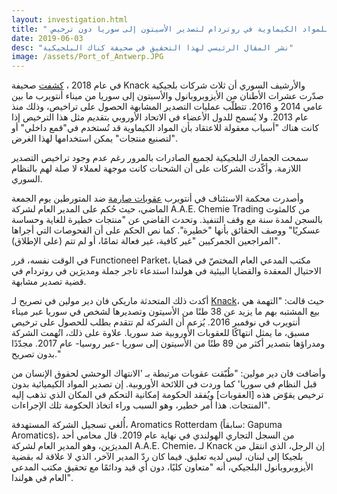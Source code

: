 ```yaml
---
layout: investigation.html
title: " مقاضاة تاجر للمواد الكيماوية في روتردام لتصدير الأسيتون إلى سوريا دون ترخيص"
date: 2019-06-03
desc: "نشر المقال الرئيسي لهذا التحقيق في صحيفة كناك البلجيكية"
image: /assets/Port_of_Antwerp.JPG
---
```


في عام 2018 ، [كشفت](https://syrianarchive.org/en/investigations/belgium-isopropanol) صحيفة Knack والأرشيف السوري أن ثلاث شركات بلجيكية صدّرت عشرات الأطنان من الأيزوبروبانول والأسيتون إلى سوريا من ميناء أنتويرب ما بين عامي 2014 و 2016. تتطلّب عمليات التصدير المشابهة الحصول على تراخيص، وذلك منذ عام 2013. ولا يُسمح للدول الأعضاء في الاتحاد الأوروبي بتقديم مثل هذا الترخيص إذا كانت هناك "أسباب معقولة للاعتقاد بأن المواد الكيماوية قد تُستخدم في"قمع داخلي" أو "لتصنيع منتجات" يمكن استخدامها لهذا الغرض.

سمحت الجمارك البلجيكية لجميع الصادرات بالمرور رغم عدم وجود تراخيص التصدير اللازمة. وأكّدت الشركات على أن الشحنات كانت موجهة لعملاء لا صلة لهم بالنظام السوري.

وأصدرت محكمة الاستئناف في أنتويرب [عقوبات صارمة](https://www.knack.be/nieuws/belgie/bedrijven-ook-in-beroep-veroordeeld-voor-export-chemicalien-naar-syrie-zonder-vergunning/article-news-1612385.html) ضد المتورطين يوم الجمعة الماضي، حيث حُكم على المدير العام لشركة A.A.E. Chemie Trading  من كالمثوت بالسجن لمدة سنة مع وقف التنفيذ. وتحدث القاضي عن "منتجات خطيرة للغاية وحساسة عسكريًا" ووصف الحقائق بأنها "خطيرة". كما نص الحكم على أن الفحوصات التي أجراها المراجعين الجمركيين "غير كافية، غير فعالة تمامًا، أو لم تتم (على الإطلاق)".

في الوقت نفسه، قرر Functioneel Parket، مكتب المدعي العام المختصّ في قضايا الاحتيال المعقدة والقضايا البيئية في هولندا استدعاء تاجر جملة ومديرَين في روتردام في قضية تصدير مشابهة.

أكدت ذلك المتحدثة ماريكي فان دير مولين في تصريح لـ [Knack](https://www.knack.be/nieuws/belgie/de-zaak-isopropanol-ook-nederlands-parket-vervolgt-export-van-chemicalien-naar-syrie/article-normal-1613439.html?utm_medium=social_knack&utm_source=Twitter#Echobox=1592924120)، حيث قالت: "التهمة هي بيع المشتبه بهم ما يزيد عن 38 طنًا من الأسيتون وتصديرها لشخص في سوريا عبر ميناء أنتويرب في نوفمبر 2016. يُزعم أن الشركة لم تتقدم بطلب للحصول على ترخيص مسبق، ما يمثل انتهاكًا للعقوبات الأوروبية ضد سوريا. علاوة على ذلك، اتُهمت الشركة ومدراؤها بتصدير أكثر من 89 طنًا من الأسيتون إلى سوريا -عبر روسيا- عام 2017. مجدّدًا بدون تصريح."

وأضافت فان دير مولين: "طُبّقت عقوبات مرتبطة بـ 'الانتهاك الوحشي لحقوق الإنسان من قبل النظام في سوريا' كما وردت في اللائحة الأوروبية. إن تصدير المواد الكيميائية بدون ترخيص يقوّض هذه [العقوبات] ويُفقد الحكومة إمكانية التحكم في المكان الذي تذهب إليه المنتجات. هذا أمر خطير، وهو السبب وراء اتخاذ الحكومة تلك الإجراءات".

أُلغي تسجيل الشركة المستهدفة، Aromatics Rotterdam (سابقاً: Gapuma Aromatics)، من السجل التجاري الهولندي في نهاية عام 2019. قال محامي أحد المديرَين، وهو المدير العام لشركة A.A.E. Chemie،  لـ Knack إن الرجل، الذي انتقل من بلجيكا إلى لبنان، ليس لديه تعليق. فيما كان ردّ المدير الآخر، الذي لا علاقة له بقضية الأيزوبروبانول البلجيكي، أنه "متعاون كليًا، دون أي قيد ودائمًا مع تحقيق مكتب المدعي العام في هولندا".
